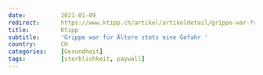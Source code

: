 ```yaml
---
date:          2021-01-09
redirect:      https://www.ktipp.ch/artikel/artikeldetail/grippe-war-fuer-aeltere-stets-eine-gefahr/
title:         Ktipp
subtitle:      'Grippe war für Ältere stets eine Gefahr '
country:       CH
categories:    [Gesundheit]
tags:          [sterblichkeit, paywall]
---
```


